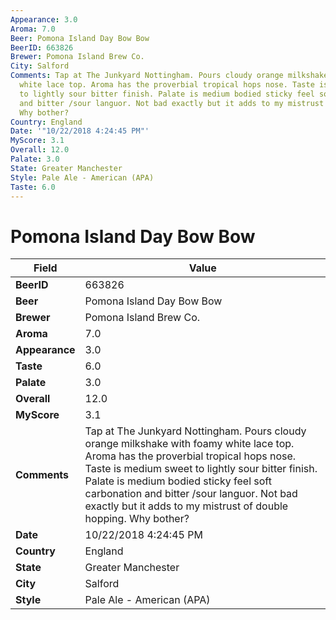 ```yaml
---
Appearance: 3.0
Aroma: 7.0
Beer: Pomona Island Day Bow Bow
BeerID: 663826
Brewer: Pomona Island Brew Co.
City: Salford
Comments: Tap at The Junkyard Nottingham. Pours cloudy orange milkshake with foamy
  white lace top. Aroma has the proverbial tropical hops nose. Taste is medium sweet
  to lightly sour bitter finish. Palate is medium bodied sticky feel soft carbonation
  and bitter /sour languor. Not bad exactly but it adds to my mistrust of double hopping.
  Why bother?
Country: England
Date: '"10/22/2018 4:24:45 PM"'
MyScore: 3.1
Overall: 12.0
Palate: 3.0
State: Greater Manchester
Style: Pale Ale - American (APA)
Taste: 6.0
---
```


# Pomona Island Day Bow Bow

| Field         | Value |
|---------------|-------|
| **BeerID** | 663826 |
| **Beer** | Pomona Island Day Bow Bow |
| **Brewer** | Pomona Island Brew Co. |
| **Aroma** | 7.0 |
| **Appearance** | 3.0 |
| **Taste** | 6.0 |
| **Palate** | 3.0 |
| **Overall** | 12.0 |
| **MyScore** | 3.1 |
| **Comments** | Tap at The Junkyard Nottingham. Pours cloudy orange milkshake with foamy white lace top. Aroma has the proverbial tropical hops nose. Taste is medium sweet to lightly sour bitter finish. Palate is medium bodied sticky feel soft carbonation and bitter /sour languor. Not bad exactly but it adds to my mistrust of double hopping. Why bother? |
| **Date** | 10/22/2018 4:24:45 PM |
| **Country** | England |
| **State** | Greater Manchester |
| **City** | Salford |
| **Style** | Pale Ale - American (APA) |
